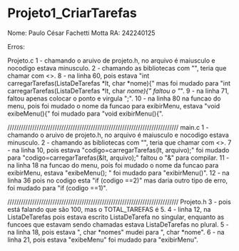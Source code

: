 # Projeto1_CriarTarefas
Nome: Paulo César Fachetti Motta
RA: 242240125

Erros:

Projeto.c
1 - chamando o aruivo de projeto.h, no arquivo é maiusculo e nocodigo estava minusculo.
2 - chamando as bibliotecas com "", teria que chamar com <>.
8 - na linha 60, pois estava "int carregarTarefas(ListaDeTarefas *lt, char *nome){" mas foi mudado para "int carregarTarefas(ListaDeTarefas *lt, char *nome){" faltou o "*".
9 - na linha 71, faltou apenas colocar o ponto e virgula ";".
10 - na linha 80 na funcao do menu, pois foi mudado o nome da funcao para exibirMenu, estava "void exibeMenu(){" foi mudado para "void exibirMenu(){".

////////////////////////////////////////////////////////////////////////////
main.c
1 - chamando o aruivo de projeto.h, no arquivo é maiusculo e nocodigo estava minusculo.
2 - chamando as bibliotecas com "", teria que chamar com <>.
7 - na linha 10, pois estava "codigo=carregarTarefas(lt, arquivo);" foi mudado para "codigo=carregarTarefas(&lt, arquivo);" faltou o "&" para compilar.
11 - na linha 18 na funcao do menu, pois foi mudado o nome da funcao para exibirMenu, estava "exibeMenu(); " foi mudado para "exibirMenu()".
12 - na linha 36 pois no codigo esta "if (codigo ==2)" mas daria outro tipo de erro, foi mudado para "if (codigo ==1)".

////////////////////////////////////////////////////////////////////////////
Projeto.h
3 - pois está falando que são 100, mas o TOTAL_TAREFAS é 5.
4 - linha 12, na ListaDeTarefas pois estava escrito ListaDeTarefa no singular, enquanto as funcoes que estavam sendo chamadas estava ListaDeTarefas no plural.
5 - na linha 18, pois estava ", char *nomes" mudei para ", char *nome".
6 - na linha 21, pois estava "exibeMenu" foi mudado para "exibirMenu".